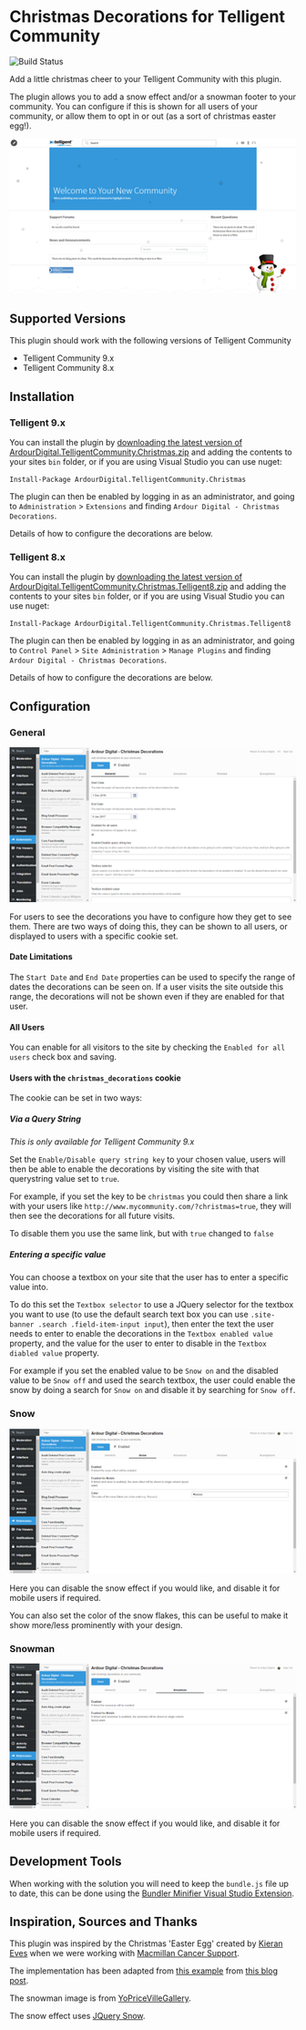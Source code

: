# Christmas Decorations for Telligent Community

![Build Status](https://ardourdigital.visualstudio.com/_apis/public/build/definitions/8b5ba8e6-4059-46da-8ac1-e2bcf922c889/6/badge)

Add a little christmas cheer to your Telligent Community with this plugin.

The plugin allows you to add a snow effect and/or a snowman footer to your community. You can configure if this is shown for all users of your community, or allow them to opt in or out (as a sort of christmas easter egg!).

![Example of the decorations](https://raw.githubusercontent.com/ArdourDigital/ArdourDigital.TelligentCommunity.Christmas/master/Assets/example.png)

## Supported Versions
This plugin should work with the following versions of Telligent Community
- Telligent Community 9.x
- Telligent Community 8.x

## Installation

### Telligent 9.x

You can install the plugin by [downloading the latest version of ArdourDigital.TelligentCommunity.Christmas.zip](https://github.com/ArdourDigital/ArdourDigital.TelligentCommunity.Christmas/releases/latest) and adding the contents to your sites `bin` folder, or if you are using Visual Studio you can use nuget:

```
Install-Package ArdourDigital.TelligentCommunity.Christmas
```

The plugin can then be enabled by logging in as an administrator, and going to `Administration` > `Extensions` and finding `Ardour Digital - Christmas Decorations`. 

Details of how to configure the decorations are below.

### Telligent 8.x

You can install the plugin by [downloading the latest version of ArdourDigital.TelligentCommunity.Christmas.Telligent8.zip](https://github.com/ArdourDigital/ArdourDigital.TelligentCommunity.Christmas/releases/latest) and adding the contents to your sites `bin` folder, or if you are using Visual Studio you can use nuget:

```
Install-Package ArdourDigital.TelligentCommunity.Christmas.Telligent8
```

The plugin can then be enabled by logging in as an administrator, and going to `Control Panel` > `Site Administration` > `Manage Plugins` and finding `Ardour Digital - Christmas Decorations`. 

Details of how to configure the decorations are below.

## Configuration

### General

![General Configuration Options](https://raw.githubusercontent.com/ArdourDigital/ArdourDigital.TelligentCommunity.Christmas/master/Assets/general-configuration.png)

For users to see the decorations you have to configure how they get to see them. There are two ways of doing this, they can be shown to all users, or displayed to users with a specific cookie set.

#### Date Limitations

The `Start Date` and `End Date` properties can be used to specify the range of dates the decorations can be seen on. If a user visits the site outside this range, the decorations will not be shown even if they are enabled for that user.

#### All Users

You can enable for all visitors to the site by checking the `Enabled for all users` check box and saving.

#### Users with the `christmas_decorations` cookie

The cookie can be set in two ways:

##### Via a Query String

*This is only available for Telligent Community 9.x*

Set the `Enable/Disable query string key` to your chosen value, users will then be able to enable the decorations by visiting the site with that querystring value set to `true`.

For example, if you set the key to be `christmas` you could then share a link with your users like `http://www.mycommunity.com/?christmas=true`, they will then see the decorations for all future visits.

To disable them you use the same link, but with `true` changed to `false`

##### Entering a specific value

You can choose a textbox on your site that the user has to enter a specific value into.

To do this set the `Textbox selector` to use a JQuery selector for the textbox you want to use (to use the default search text box you can use `.site-banner .search .field-item-input input`), then enter the text the user needs to enter to enable the decorations in the `Textbox enabled value` property, and the value for the user to enter to disable in the `Textbox diabled value` property.

For example if you set the enabled value to be `Snow on` and the disabled value to be `Snow off` and used the search textbox, the user could enable the snow by doing a search for `Snow on` and disable it by searching for `Snow off`.

### Snow

![Snow Configuration Options](https://raw.githubusercontent.com/ArdourDigital/ArdourDigital.TelligentCommunity.Christmas/master/Assets/snow-configuration.png)

Here you can disable the snow effect if you would like, and disable it for mobile users if required.

You can also set the color of the snow flakes, this can be useful to make it show more/less prominently with your design.

### Snowman

![Snow Configuration Options](https://raw.githubusercontent.com/ArdourDigital/ArdourDigital.TelligentCommunity.Christmas/master/Assets/snowman-configuration.png)

Here you can disable the snow effect if you would like, and disable it for mobile users if required.

## Development Tools

When working with the solution you will need to keep the `bundle.js` file up to date, this can be done using the [Bundler Minifier Visual Studio Extension](https://marketplace.visualstudio.com/items?itemName=MadsKristensen.BundlerMinifier).

## Inspiration, Sources and Thanks

This plugin was inspired by the Christmas 'Easter Egg' created by [Kieran Eves](https://twitter.com/Krensieave) when we were working with [Macmillan Cancer Support](https://community.macmillan.org.uk).

The implementation has been adapted from [this example](http://jsfiddle.net/nsdRR/) from [this blog post](https://www.madebymagnitude.com/blog/7-ideas-to-spice-up-your-website-this-christmas/).

The snowman image is from [YoPriceVilleGallery](http://gallery.yopriceville.com/Free-Clipart-Pictures/Christmas-PNG/Transparent_Snowman_with_Green_Scarf_Clipart).

The snow effect uses [JQuery Snow](http://workshop.rs/2012/01/jquery-snow-falling-plugin/).